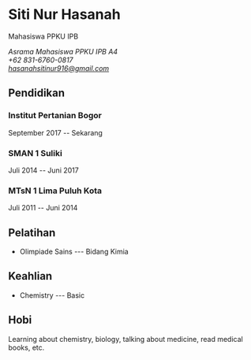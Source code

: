 # Siti Nur Hasanah
Mahasiswa PPKU IPB

*Asrama Mahasiswa PPKU IPB A4\
*+62 831-6760-0817*                                                                                                                                                                                                 
hasanahsitinur916@gmail.com*

## Pendidikan
### Institut Pertanian Bogor
September 2017 -- Sekarang

### SMAN 1 Suliki
Juli 2014 -- Juni 2017

### MTsN 1 Lima Puluh Kota
Juli 2011 -- Juni 2014

## Pelatihan
- Olimpiade Sains --- Bidang Kimia

## Keahlian
- Chemistry --- Basic

## Hobi
Learning about chemistry, biology, talking about medicine, read medical books, etc.
